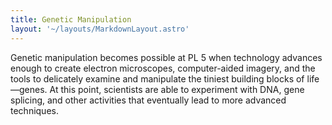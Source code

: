 ```yaml
---
title: Genetic Manipulation
layout: '~/layouts/MarkdownLayout.astro'
---
```

Genetic manipulation becomes possible at PL 5 when technology advances enough
to create electron microscopes, computer-aided imagery, and the tools to
delicately examine and manipulate the tiniest building blocks of life—genes.
At this point, scientists are able to experiment with DNA, gene splicing, and
other activities that eventually lead to more advanced techniques.

